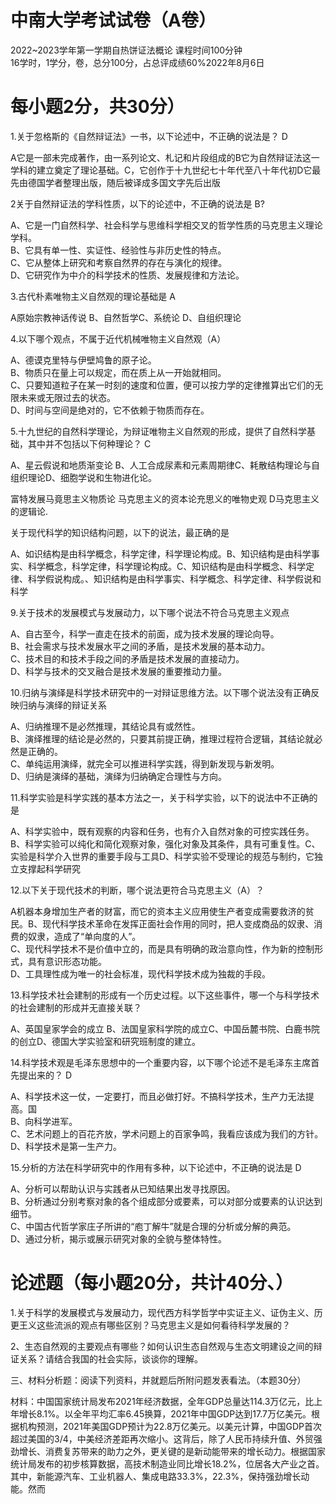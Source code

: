 # 中南大学考试试卷（A卷）  

2022\~2023学年第一学期自热饼证法概论 课程时间100分钟  
16学时，1学分，卷，总分100分，占总评成绩60%2022年8月6日  

# 每小题2分，共30分）  

1.关于忽格斯的《自然辩证法》一书，以下论述中，不正确的说法是？  D

A它是一部未完成著作，由一系列论文、札记和片段组成的B它为自然辩证法这一学科的建立奠定了理论基础。C，它创作于十九世纪七十年代至八十年代初D它最先由德国学者整理出版，随后被译成多国文字先后出版  

2关于自然辩证法的学科性质，以下的论述中，不正确的说法是 B?  

A、它是一门自然科学、社会科学与思维科学相交叉的哲学性质的马克思主义理论学科。  
B、它具有单一性、实证性、经验性与非历史性的特点。  
C、它从整体上研究和考察自然界的存在与演化的规律。  
D、它研究作为中介的科学技术的性质、发展规律和方法论。  

3.古代朴素唯物主义自然观的理论基础是  A

A原始宗教神话传说 B、自然哲学C、系统论 D、自组织理论  

4.以下哪个观点，不属于近代机械唯物主义自然观（A）  

A、德谟克里特与伊壁鸠鲁的原子论。  
B、物质只在量上可以规定，而在质上从一开始就相同。  
C、只要知道粒子在某一时刻的速度和位置，便可以按力学的定律推算出它们的无限未来或无限过去的状态。  
D、时间与空间是绝对的，它不依赖于物质而存在。  

5.十九世纪的自然科学理论，为辩证唯物主义自然观的形成，提供了自然科学基础，其中并不包括以下何种理论？ C 

A、星云假说和地质渐变论 B、人工合成尿素和元素周期律C、耗散结构理论与自组织理论D、细胞学说和生物进化论。  

富特发展马竟思主义物质论 马克思主义的资本论充思义的唯物史观 D马克思主义的逻辑论.

关于现代科学的知识结构问题，以下的说法，最正确的是

A、如识结构是由科学概念，科学定律，科学理论构成。B、知识结构是由科学事实、科学概念，科学定律，科学理论构成。C、知识结构是由科学概念、科学定律、科学假说构成。、知识结构是由科学事实、科学概念、科学定律、科学假说和科学  

9.关于技术的发展模式与发展动力，以下哪个说法不符合马克思主义观点  

A、自古至今，科学一直走在技术的前面，成为技术发展的理论向导。  
B、社会需求与技术发展水平之间的矛盾，是技术发展的基本动力。  
C、技术目的和技术手段之间的矛盾是技术发展的直接动力。  
D、科学与技术的交叉融合是技术发展的重要推动力量。  

10.归纳与演绎是科学技术研究中的一对辩证思维方法。以下哪个说法没有正确反映归纳与演绎的辩证关系  

A、归纳推理不是必然推理，其结论具有或然性。  
B、演绎推理的结论是必然的，只要其前提正确，推理过程符合逻辑，其结论就必然是正确的。  
C、单纯运用演绎，就完全可以推进科学实践，得到新发现与新发明。  
D、归纳是演绎的基础，演绎为归纳确定合理性与方向。  

11.科学实验是科学实践的基本方法之一，关于科学实验，以下的说法中不正确的是  

A、科学实验中，既有观察的内容和任务，也有介入自然对象的可控实践任务。B、科学实验可以纯化和简化观察对象，强化对象及其条件，具有可重复性。C、实验是科学介入世界的重要手段与工具D、科学实验不受理论的规范与制约，它独立支撑起科学研究  

12.以下关于现代技术的判断，哪个说法更符合马克思主义（A）？  

A机器本身增加生产者的财富，而它的资本主义应用使生产者变成需要救济的贫民。B、现代科学技术革命在发挥正面社会作用的同时，把人变成商品的奴隶、消费的奴隶，造成了“单向度的人”。  
C、现代科学技术不是价值中立的，而是具有明确的政治意向性，作为新的控制形式，具有意识形态功能。  
D、工具理性成为唯一的社会标准，现代科学技术成为独裁的手段。  

13.科学技术社会建制的形成有一个历史过程。以下这些事件，哪一个与科学技术的社会建制的形成并无直接关联？  

A、英国皇家学会的成立 B、法国皇家科学院的成立C、中国岳麓书院、白鹿书院的创立D、德国大学实验室和研究班制度的建立。  

14.科学技术观是毛泽东思想中的一个重要内容，以下哪个论述不是毛泽东主席首先提出来的？  D

A、科学技术这一仗，一定要打，而且必做打好。不搞科学技术，生产力无法提高。国  
B、向科学进军。  
C、艺术问题上的百花齐放，学术问题上的百家争鸣，我看应该成为我们的方针。  
D、科学技术是第一生产力。  

15.分析的方法在科学研究中的作用有多种，以下论述中，不正确的说法是  D

A、分析可以帮助认识与实践者从已知结果出发寻找原因。  
B、分析通过分别考察对象的各个组成部分或要素，可以对部分或要素的认识达到细节。  
C、中国古代哲学家庄子所讲的“庖丁解牛”就是合理的分析或分解的典范。  
D、通过分析，揭示或展示研究对象的全貌与整体特性。  

# 论述题（每小题20分，共计40分、）  

1.关于科学的发展模式与发展动力，现代西方科学哲学中实证主义、证伪主义、历更王义这些流派的观点有哪些区别？马克思主义是如何看待科学发展的？  

2、生态自然观的主要观点有哪些？如何认识生态自然观与生态文明建设之间的辩证关系？请结合我国的社会实际，谈谈你的理解。  

三、材料分析题：阅读下列资料，并就题后所附问题发表看法。（本题30分）  

材料：中国国家统计局发布2021年经济数据，全年GDP总量达114.3万亿元，比上年增长8.1%。以全年平均汇率6.45换算，2021年中国GDP达到17.7万亿美元。根据机构预测，2021年美国GDP预计为22.8万亿美元。以美元计算，中国GDP首次超过美国的3/4，中美经济差距再次缩小。这背后，除了人民币持续升值、外贸强劲增长、消费复苏带来的助力之外，更关键的是新动能带来的增长动力。根据国家统计局发布的初步核算数据，高技术制造业同比增长18.2%，位居各大产业之首。其中，新能源汽车、工业机器人、集成电路33.3%，22.3%，保持强劲增长动能。然而  